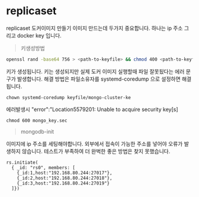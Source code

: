 # replicaset

replicaset 도커이미지 만들기 이미지 만드는데 두가지 중요합니다.
하나는 ip 주소 그리고 docker key 입니다.

> 키생성방법

```sh
openssl rand -base64 756 > <path-to-keyfile> && chmod 400 <path-to-keyfile>
```

키가 생성됩니다.
키는 생성되지만 실제 도커 이미지 실행할때 파일 잘못됬다는 에러 문구가 발생합니다. 해결 방법은
파일소유자를 systemd-coredump 으로 설정하면 해결됩니다.

```
chown systemd-coredump keyfile/mongo-cluster-ke
```

에러발생시 
"error":"Location5579201: Unable to acquire security key[s]

 ```
 chmod 600 mongo_key.sec
 ```


> mongodb-init

이미지에 ip 주소를 세팅해야합니다.
외부에서 접속이 가능한 주소를 넣어야 오류가 발생하지 않습니다.
테스트가 부족하여 더 완벅한 좋은 방법은 찾지 못했습니다.

```base
rs.initiate(
  { _id: "rs0", members: [
    {_id:1,host:"192.168.80.244:27017"},
    {_id:2,host:"192.168.80.244:27018"},
    {_id:3,host:"192.168.80.244:27019"}
  ]})
```
